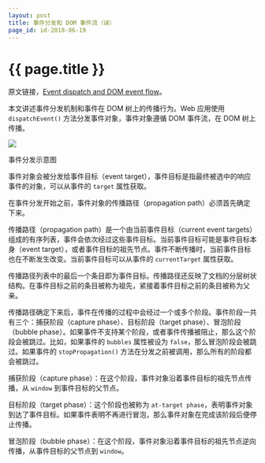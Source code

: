 ```yaml
---
layout: post
title: 事件分发和 DOM 事件流（译）
page_id: id-2018-06-19
---
```


# {{ page.title }}

原文链接，<a href="https://www.w3.org/TR/uievents/#event-flow" target="_blank">Event dispatch and DOM event flow</a>。

本文讲述事件分发机制和事件在 DOM 树上的传播行为。Web 应用使用 `dispatchEvent()` 方法分发事件对象，事件对象遵循 DOM 事件流，在 DOM 树上传播。

<!-- <p class="post-image"><img src="/resources/figures/2018-06-19-eventflow.svg" alt="eventflow" width="90%"></p> -->

![](/images/2018-06-19-eventflow.svg)

<p class="post-image-title">事件分发示意图</p>

事件对象会被分发给事件目标（event target），事件目标是指最终被选中的响应事件的对象，可以从事件的 `target` 属性获取。

在事件分发开始之前，事件对象的传播路径（propagation path）必须首先确定下来。

传播路径（propagation path）是一个由当前事件目标（current event targets）组成的有序列表，事件会依次经过这些事件目标。当前事件目标可能是事件目标本身（event target），或者事件目标的祖先节点。事件不断传播时，当前事件目标也在不断发生改变。当前事件目标可以从事件的 `currentTarget` 属性获取。

传播路径列表中的最后一个条目即为事件目标。传播路径还反映了文档的分层树状结构。在事件目标之前的条目被称为祖先，紧接着事件目标之前的条目被称为父亲。

传播路径确定下来后，事件在传播的过程中会经过一个或多个阶段。事件阶段一共有三个：捕获阶段（capture phase）、目标阶段（target phase）、冒泡阶段（bubble phase）。如果事件不支持某个阶段，或者事件传播被阻止，那么这个阶段会被跳过。比如，如果事件的 `bubbles` 属性被设为 `false`，那么冒泡阶段会被跳过。如果事件的 `stopPropagation()` 方法在分发之前被调用，那么所有的阶段都会被跳过。

捕获阶段（capture phase）：在这个阶段，事件对象沿着事件目标的祖先节点传播，从 `window` 到事件目标的父节点。

目标阶段（target phase）：这个阶段也被称为 `at-target phase`，表明事件对象到达了事件目标。如果事件表明不再进行冒泡，那么事件对象在完成该阶段后便停止传播。

冒泡阶段（bubble phase）：在这个阶段，事件对象沿着事件目标的祖先节点逆向传播，从事件目标的父节点到 `window`。
